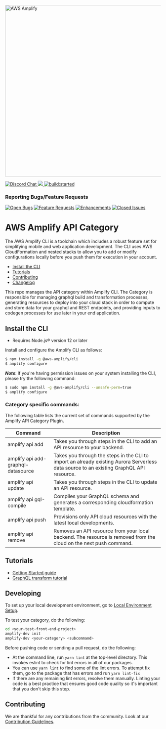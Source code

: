 <a href="https://aws-amplify.github.io/" target="_blank">
    <img src="https://s3.amazonaws.com/aws-mobile-hub-images/aws-amplify-logo.png" alt="AWS Amplify" width="555" >
</a>

<p>
  <a href="https://discord.gg/jWVbPfC" target="_blank">
    <img src="https://img.shields.io/discord/308323056592486420?logo=discord"" alt="Discord Chat" />  
  </a>
  <a href="https://www.npmjs.com/package/@aws-amplify/cli">
    <img src="https://img.shields.io/npm/v/@aws-amplify/cli.svg" />
  </a>
  <a href="https://circleci.com/gh/aws-amplify/amplify-category-api">
    <img src="https://img.shields.io/circleci/project/github/aws-amplify/amplify-category-api/main.svg" alt="build:started">
  </a>
</p>

### Reporting Bugs/Feature Requests
 
[![Open Bugs](https://img.shields.io/github/issues/aws-amplify/amplify-category-api/bug?color=d73a4a&label=bugs)](https://github.com/aws-amplify/amplify-category-api/issues?q=is%3Aissue+is%3Aopen+label%3Abug)
[![Feature Requests](https://img.shields.io/github/issues/aws-amplify/amplify-category-api/feature-request?color=ff9001&label=feature%20requests)](https://github.com/aws-amplify/amplify-category-api/issues?q=is%3Aissue+label%3Afeature-request+is%3Aopen)
[![Enhancements](https://img.shields.io/github/issues/aws-amplify/amplify-category-api/enhancement?color=4287f5&label=enhancement)](https://github.com/aws-amplify/amplify-category-api/issues?q=is%3Aissue+is%3Aopen+label%3Aenhancement)
[![Closed Issues](https://img.shields.io/github/issues-closed/aws-amplify/amplify-category-api?color=%2325CC00&label=issues%20closed)](https://github.com/aws-amplify/amplify-category-api/issues?q=is%3Aissue+is%3Aclosed+)

# AWS Amplify API Category

The AWS Amplify CLI is a toolchain which includes a robust feature set for simplifying mobile and web application development. The CLI uses AWS CloudFormation and nested stacks to allow you to add or modify configurations locally before you push them for execution in your account.

- [Install the CLI](#install-the-cli)
- [Tutorials](#tutorials)
- [Contributing](#contributing)
- [Changelog](https://github.com/aws-amplify/amplify-category-api/releases/latest)

This repo manages the API category within Amplify CLI. The Category is responsible for managing graphql build and transformation processes, generating resources to deploy into your cloud stack in order to compute and store data for your graphql and REST endpoints, and providing inputs to codegen processes for use later in your end application.

## Install the CLI

- Requires Node.js® version 12 or later

Install and configure the Amplify CLI as follows:

```bash
$ npm install -g @aws-amplify/cli
$ amplify configure
```

**_Note_**: If you're having permission issues on your system installing the CLI, please try the following command:

```bash
$ sudo npm install -g @aws-amplify/cli --unsafe-perm=true
$ amplify configure
```

### Category specific commands:

The following table lists the current set of commands supported by the Amplify API Category Plugin.

| Command                            | Description                                                                                                                             |
| ---------------------------------- | --------------------------------------------------------------------------------------------------------------------------------------- |
| amplify api add                    | Takes you through steps in the CLI to add an API resource to your backend.                                                              |
| amplify api add-graphql-datasource | Takes you through the steps in the CLI to import an already existing Aurora Serverless data source to an existing GraphQL API resource. |
| amplify api update                 | Takes you through steps in the CLI to update an API resource.                                                                           |
| amplify api gql-compile            | Compiles your GraphQL schema and generates a corresponding cloudformation template.                                                     |
| amplify api push                   | Provisions only API cloud resources with the latest local developments.                                                                 |
| amplify api remove                 | Removes an API resource from your local backend. The resource is removed from the cloud on the next push command.                       |

## Tutorials

- [Getting Started guide](https://docs.amplify.aws/start)
- [GraphQL transform tutorial](https://docs.amplify.aws/cli/graphql-transformer/overview)

## Developing

To set up your local development environment, go to [Local Environment Setup](https://github.com/aws-amplify/amplify-category-api/blob/main/CONTRIBUTING.md#local-environment-setup).

To test your category, do the following:

```sh
cd <your-test-front-end-project>
amplify-dev init
amplify-dev <your-category> <subcommand>
```

Before pushing code or sending a pull request, do the following:

- At the command line, run `yarn lint` at the top-level directory. This invokes eslint to check for lint errors in all of our packages.
- You can use `yarn lint` to find some of the lint errors. To attempt fix them, go to the package that has errors and run `yarn lint-fix`
- If there are any remaining lint errors, resolve them manually. Linting your code is a best practice that ensures good code quality so it's important that you don't skip this step.

## Contributing

We are thankful for any contributions from the community. Look at our [Contribution Guidelines](https://github.com/aws-amplify/amplify-category-api/blob/main/CONTRIBUTING.md).
